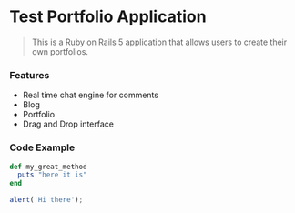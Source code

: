 # Test Portfolio Application

> This is a Ruby on Rails 5 application that allows users to create their own portfolios.

### Features

- Real time chat engine for comments
- Blog
- Portfolio
- Drag and Drop interface

### Code Example

```ruby
def my_great_method
  puts "here it is"
end
```

```javascript
alert('Hi there');
```

